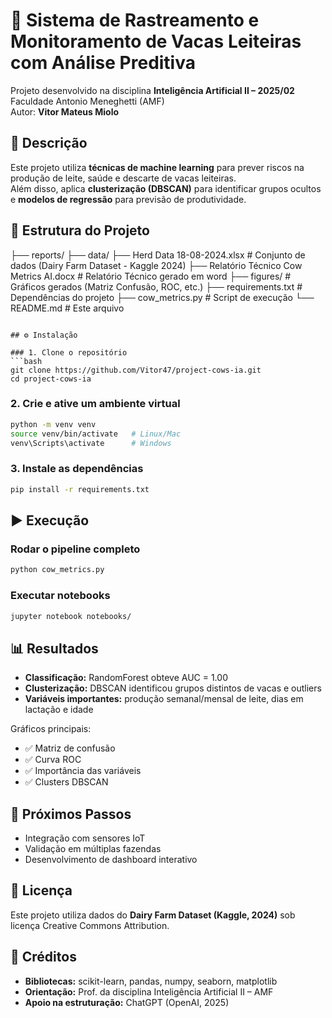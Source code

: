 # 🐄 Sistema de Rastreamento e Monitoramento de Vacas Leiteiras com Análise Preditiva

Projeto desenvolvido na disciplina **Inteligência Artificial II – 2025/02**  
Faculdade Antonio Meneghetti (AMF)  
Autor: **Vitor Mateus Miolo**  

## 📌 Descrição
Este projeto utiliza **técnicas de machine learning** para prever riscos na produção de leite, saúde e descarte de vacas leiteiras.  
Além disso, aplica **clusterização (DBSCAN)** para identificar grupos ocultos e **modelos de regressão** para previsão de produtividade.

## 📂 Estrutura do Projeto

├── reports/
    ├── data/
        ├── Herd Data 18-08-2024.xlsx # Conjunto de dados (Dairy Farm Dataset - Kaggle 2024)
        ├── Relatório Técnico Cow Metrics AI.docx # Relatório Técnico gerado em word
    ├── figures/         # Gráficos gerados (Matriz Confusão, ROC, etc.)
├── requirements.txt     # Dependências do projeto
├── cow_metrics.py  # Script de execução
└── README.md            # Este arquivo

````

## ⚙️ Instalação

### 1. Clone o repositório
```bash
git clone https://github.com/Vitor47/project-cows-ia.git
cd project-cows-ia
````

### 2. Crie e ative um ambiente virtual

```bash
python -m venv venv
source venv/bin/activate   # Linux/Mac
venv\Scripts\activate      # Windows
```

### 3. Instale as dependências

```bash
pip install -r requirements.txt
```

## ▶️ Execução

### Rodar o pipeline completo

```bash
python cow_metrics.py
```

### Executar notebooks

```bash
jupyter notebook notebooks/
```

## 📊 Resultados

* **Classificação:** RandomForest obteve AUC = 1.00
* **Clusterização:** DBSCAN identificou grupos distintos de vacas e outliers
* **Variáveis importantes:** produção semanal/mensal de leite, dias em lactação e idade

Gráficos principais:

* ✅ Matriz de confusão
* ✅ Curva ROC
* ✅ Importância das variáveis
* ✅ Clusters DBSCAN

## 📌 Próximos Passos

* Integração com sensores IoT
* Validação em múltiplas fazendas
* Desenvolvimento de dashboard interativo

## 📜 Licença

Este projeto utiliza dados do **Dairy Farm Dataset (Kaggle, 2024)** sob licença Creative Commons Attribution.

## 🙌 Créditos

* **Bibliotecas:** scikit-learn, pandas, numpy, seaborn, matplotlib
* **Orientação:** Prof. da disciplina Inteligência Artificial II – AMF
* **Apoio na estruturação:** ChatGPT (OpenAI, 2025)
